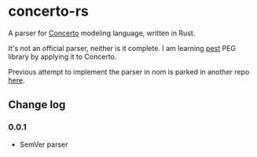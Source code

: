 # concerto-rs

A parser for [Concerto](https://github.com/accordproject/concerto) modeling language, written in Rust.

It's not an official parser, neither is it complete. I am learning [pest](https://pest.rs/) PEG library by applying it to Concerto.

Previous attempt to implement the parser in nom is parked in another repo [here](https://github.com/ekarademir/concerto-nom).

## Change log

### 0.0.1

- SemVer parser

